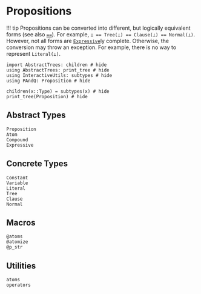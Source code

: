 
# Propositions

!!! tip
    Propositions can be converted into different, but logically equivalent forms (see also [`==`](@ref)). For example, `⊥ == Tree(⊥) == Clause(⊥) == Normal(⊥)`. However, not all forms are [`Expressive`](@ref)ly complete. Otherwise, the conversion may throw an exception. For example, there is no way to represent `Literal(⊥)`.

```@example
import AbstractTrees: children # hide
using AbstractTrees: print_tree # hide
using InteractiveUtils: subtypes # hide
using PAndQ: Proposition # hide

children(x::Type) = subtypes(x) # hide
print_tree(Proposition) # hide
```

## Abstract Types

```@docs
Proposition
Atom
Compound
Expressive
```

## Concrete Types

```@docs
Constant
Variable
Literal
Tree
Clause
Normal
```

## Macros

```@docs
@atoms
@atomize
@p_str
```

## Utilities

```@docs
atoms
operators
```
